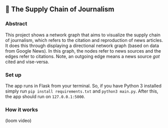 ## &#128270; The Supply Chain of Journalism

### Abstract
This project shows a network graph that aims to visualize the supply chain of journalism, which refers to the citation and reproduction of news articles. It does this through displaying a directional network graph (based on data from Google News). In this graph, the nodes refer to news sources and the edges refer to citations. Note, an outgoing edge means a news source *got* cited and vise-versa.

### Set up
The app runs in Flask from your terminal. So, if you have Python 3 installed simply run `pip install requirements.txt` and `python3 main.py`. After this, the app should run on `127.0.0.1:5000`.

### How it works
(loom video)

